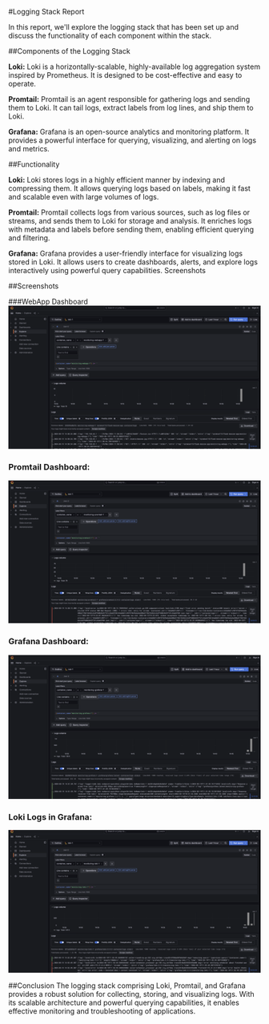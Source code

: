 #Logging Stack Report

In this report, we'll explore the logging stack that has been set up and discuss the functionality of each component within the stack.

##Components of the Logging Stack

**Loki:** Loki is a horizontally-scalable, highly-available log aggregation system inspired by Prometheus. It is designed to be cost-effective and easy to operate.

**Promtail:** Promtail is an agent responsible for gathering logs and sending them to Loki. It can tail logs, extract labels from log lines, and ship them to Loki.

**Grafana:** Grafana is an open-source analytics and monitoring platform. It provides a powerful interface for querying, visualizing, and alerting on logs and metrics.

##Functionality

**Loki:** Loki stores logs in a highly efficient manner by indexing and compressing them. It allows querying logs based on labels, making it fast and scalable even with large volumes of logs.

**Promtail:** Promtail collects logs from various sources, such as log files or streams, and sends them to Loki for storage and analysis. It enriches logs with metadata and labels before sending them, enabling efficient querying and filtering.

**Grafana:** Grafana provides a user-friendly interface for visualizing logs stored in Loki. It allows users to create dashboards, alerts, and explore logs interactively using powerful query capabilities.
Screenshots

##Screenshots

###WebApp Dashboard
![WebApp Dashboard](./photos/photo4.png)

### Promtail Dashboard:
![Promtail Dashboard](./photos/photo3.png)

### Grafana Dashboard:
![Grafana Dashboard](./photos/photo1.png)

### Loki Logs in Grafana:
![Loki Logs in Grafana](./photos/photo2.png)

##Conclusion
The logging stack comprising Loki, Promtail, and Grafana provides a robust solution for collecting, storing, and visualizing logs. With its scalable architecture and powerful querying capabilities, it enables effective monitoring and troubleshooting of applications.

